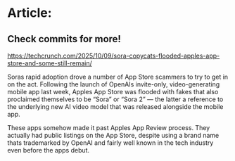 # Article:

## Check commits for more!
https://techcrunch.com/2025/10/09/sora-copycats-flooded-apples-app-store-and-some-still-remain/

Soras rapid adoption drove a number of App Store scammers to try to get in on the act. Following the launch of OpenAIs invite-only, video-generating mobile app last week, Apples App Store was flooded with fakes that also proclaimed themselves to be &#8220;Sora&#8221; or &#8220;Sora 2&#8221; &#8212; the latter a reference to the underlying new AI video model that was released alongside the mobile app.

These apps somehow made it past Apples App Review process. They actually had public listings on the App Store, despite using a brand name thats trademarked by OpenAI and fairly well known in the tech industry even before the apps debut.